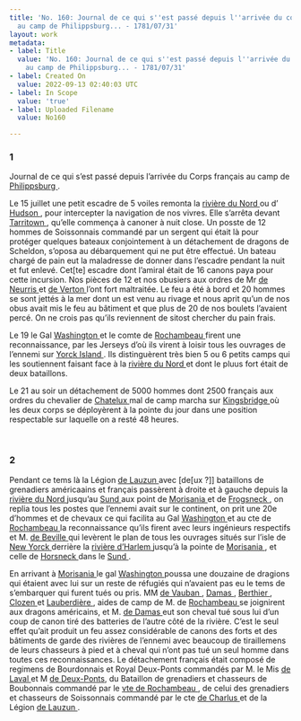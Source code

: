 ```yaml
---
title: 'No. 160: Journal de ce qui s''est passé depuis l''arrivée du corps françis
  au camp de Philippsburg... - 1781/07/31'
layout: work
metadata:
- label: Title
  value: 'No. 160: Journal de ce qui s''est passé depuis l''arrivée du corps françis
    au camp de Philippsburg... - 1781/07/31'
- label: Created On
  value: 2022-09-13 02:40:03 UTC
- label: In Scope
  value: 'true'
- label: Uploaded Filename
  value: No160

---
```

<div class="pages">
<div id="page-32547624">
<h3><a name="page-32547624">1</a></h3>
<div class="page-content">
<p>Journal de ce qui s’est passé depuis l’arrivée du Corps français au <span class="line-break"> </span>camp de <a href="../subjects/32162963" title="Phillipsburg, New York"> Philippsburg </a>.</p>
<p>Le 15 juillet une petit escadre de 5 voiles remonta la <a href="../subjects/32162961" title="Hudson River"> rivière du Nord </a> <span class="line-break"> </span>ou d’ <a href="../subjects/32162961" title="Hudson River"> Hudson </a>, pour intercepter la navigation de nos vivres. Elle s’arrêta <span class="line-break"> </span>devant <a href="../subjects/32163219" title="Tarrytown, New York"> Tarritown </a>, qu’elle commença à canoner à nuit close. <span class="line-break"> </span>Un posste de 12 hommes de Soissonnais commandé par un sergent<span class="line-break"> </span>qui était là pour protéger quelques bateaux conjointement à un <span class="line-break"> </span>détachement de dragons de Scheldon, s’oposa au débarquement <span class="line-break"> </span>qui ne put être effectué. Un bateau chargé de pain eut la <span class="line-break"> </span>maladresse de donner dans l’escadre pendant la nuit et fut <span class="line-break"> </span>enlevé. Cet[te] escadre dont l’amiral était de 16 canons paya <span class="line-break"> </span>pour cette incursion. Nos pièces de 12 et nos obusiers <span class="line-break"> </span>aux ordres de Mr <a href="../subjects/32163220" title="Bernard de Neurisse"> de Neurris </a> et <a href="../subjects/32163221" title="Jean-Phillipe de Verton"> de Verton </a> l’ont fort maltraitée. <span class="line-break"> </span>Le feu a été à bord et 20 hommes se sont jettés à la mer dont un <span class="line-break"> </span>est venu au rivage et nous aprit qu’un de nos obus avait <span class="line-break"> </span>mis le feu au bâtiment et que plus de 20 de nos boulets <span class="line-break"> </span>l’avaient percé. On ne crois pas qu’ils reviennent de sitost <span class="line-break"> </span>chercher du pain frais.</p>
<p>Le 19 le Gal <a href="../subjects/32162841" title="George Washington; 1732-1799"> Washington </a> et le comte de <a href="../subjects/32166229" title="Jean-Baptiste Donatien de Vimeur de Rochambeau; 1725-1807"> Rochambeau </a> <span class="line-break"> </span>firent une reconnaissance, par les Jerseys d’où ils virent <span class="line-break"> </span>à loisir tous les ouvrages de l’ennemi sur <a href="../subjects/32162880" title=" Yorktown, Virginia "> Yorck Island </a>. Ils <span class="line-break"> </span>distinguèrent très bien 5 ou 6 petits camps qui les soutiennent <span class="line-break"> </span>faisant face à la <a href="../subjects/32162961" title="Hudson River"> rivière du Nord </a> et dont le pluus fort était de <span class="line-break"> </span>deux bataillons.</p>
<p>Le 21 au soir un détachement de 5000 hommes dont <span class="line-break"> </span>2500 français aux ordres du chevalier de <a href="../subjects/32163223" title="François Jean de Beauvoir, marquis de Chastellux; 1734-1788"> Chatelux </a> mal de camp marcha<span class="line-break"> </span>sur <a href="../subjects/32163256" title="Kingsbridge, New York"> Kingsbridge </a> où les deux corps se déployèrent à la pointe du jour <span class="line-break"> </span>dans une position respectable sur laquelle on a resté 48 heures. </p>
</div>
</div>
<br />
<div id="page-32547625">
<h3><a name="page-32547625">2</a></h3>
<div class="page-content">
<p>Pendant ce tems là la Légion <a href="../subjects/32162865" title="Armand-Louis Gontaut, duc de Lauzun; 1747-1793"> de Lauzun </a> avec <span class="unclear">[de[ux ?]]</span> bataillons de grenadiers américaains et français passèrent à droite et à gauche depuis <span class="line-break"> </span>la <a href="../subjects/32162961" title="Hudson River"> rivière du Nord </a> jusqu’au <a href="../subjects/32163225" title="Long Island Sound"> Sund </a> aux point de <a href="../subjects/32166193" title="Morisiana, New York"> Morisania </a> <span class="line-break"> </span>et de <a href="../subjects/32163227" title="Throgs Neck, New York"> Frogsneck </a>, on replia tous les postes que l’ennemi avait <span class="line-break"> </span>sur le continent, on prit une 20e d’hommes et de chevaux ce qui <span class="line-break"> </span>facilita au Gal <a href="../subjects/32162841" title="George Washington; 1732-1799"> Washington </a> et au cte de <a href="../subjects/32166229" title="Jean-Baptiste Donatien de Vimeur de Rochambeau; 1725-1807"> Rochambeau </a> la reconnaissance <span class="line-break"> </span>qu’ils firent avec leurs ingénieurs respectifs et M. <a href="../subjects/32162953" title="Pierre-François de Béville"> de Beville </a> <span class="line-break"> </span>qui levèrent le plan de tous les ouvrages situés sur l’isle de <a href="../subjects/32162830" title=" New York "> New Yorck </a><span class="line-break"> </span>derrière la <a href="../subjects/32163251" title="Harlem River"> rivière d’Harlem </a> jusqu’à la pointe de <a href="../subjects/32166193" title="Morisiana, New York"> Morisania </a>, et celle <span class="line-break"> </span>de <a href="../subjects/32166194" title="Horseneck, Connecticut"> Horsneck </a> dans le <a href="../subjects/32163225" title="Long Island Sound"> Sund </a>.</p>
<p>En arrivant à <a href="../subjects/32166193" title="Morisiana, New York"> Morisania </a> le gal <a href="../subjects/32162841" title="George Washington; 1732-1799"> Washington </a> poussa une douzaine <span class="line-break"> </span>de dragions qui étaient avec lui sur un reste de réfugiés qui n’avaient <span class="line-break"> </span>pas eu le tems de s’embarquer qui furent tués ou pris. MM <a href="../subjects/32163230" title="Jacques Anne Joseph Le Prestre, marquis de Vauban; 1754-1816"> de Vauban </a>, <span class="line-break"> </span><a href="../subjects/32163231" title="Charles César de Damas d'Antigny; 1758-1829"> Damas </a>, <a href="../subjects/32163232" title="Louis-Alexandre Berthier; 1753-1815"> Berthier </a>, <a href="../subjects/32163233" title="Ludwig von Closen-Haydenburg; 1752-1830"> Clozen </a> et <a href="../subjects/32163260" title="Louis-François-Bertrand du Point d'Aubevoye de Lauberdière; 1759-1837"> Lauberdière </a>, aides de <span class="line-break"> </span>camp de M. de <a href="../subjects/32166229" title="Jean-Baptiste Donatien de Vimeur de Rochambeau; 1725-1807"> Rochambeau </a> se joignirent aux dragons <span class="line-break"> </span>américains, et M. <a href="../subjects/32163231" title="Charles César de Damas d'Antigny; 1758-1829"> de Damas </a> eut son cheval tué sous lui d’un <span class="line-break"> </span>coup de canon tiré des batteries de l’autre côté de la rivière. <span class="line-break"> </span>C’est le seul effet qu’ait produit un feu assez considérable <span class="line-break"> </span>de canons des forts et des bâtiments de garde des rivières de <span class="line-break"> </span>l’ennemi avec beaucoup de tiraillemens de leurs chasseurs à pied <span class="line-break"> </span>et à cheval qui n’ont pas tué un seul homme dans toutes <span class="line-break"> </span>ces reconnaissances. Le détachement français était composé <span class="line-break"> </span>de regimens de Bourdonnais et Royal Deux-Ponts commandés <span class="line-break"> </span>par M. le Mis <a href="../subjects/32163051" title="Anne-Alexandre-Marie de Montmorency-Laval, marquis de Laval; 1747-1817"> de Laval </a> et M <a href="../subjects/32163262" title="Christian, marquis de Deux-Ponts; 1752-1817 "> de Deux-Ponts</a>, du Bataillon <span class="line-break"> </span>de grenadiers et chasseurs de Boubonnais commandé par le <span class="line-break"> </span><a href="../subjects/32163293" title="Donatien-Marie-Joseph de Vimeur de Rochambeau; 1755-1813"> vte de Rochambeau </a>, de celui des grenadiers et chasseurs de <span class="line-break"> </span>Soissonnais commandé par le cte <a href="../subjects/32163072" title="Armand-Charles-Augustin de La Croix, comte de Charlus; 1756-1842"> de Charlus </a> et de la Légion <a href="../subjects/32162865" title="Armand-Louis Gontaut, duc de Lauzun; 1747-1793"> de <span class="line-break"> </span>Lauzun </a>. </p>
</div>
</div>
<br />
</div>

